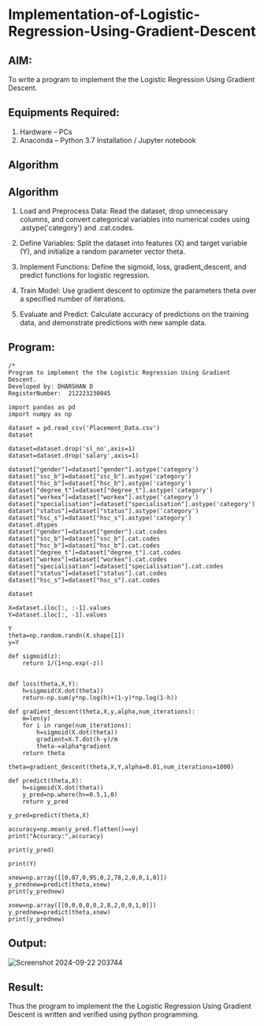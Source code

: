 # Implementation-of-Logistic-Regression-Using-Gradient-Descent

## AIM:
To write a program to implement the the Logistic Regression Using Gradient Descent.

## Equipments Required:
1. Hardware – PCs
2. Anaconda – Python 3.7 Installation / Jupyter notebook

## Algorithm
## Algorithm
1. Load and Preprocess Data: Read the dataset, drop unnecessary columns, and convert categorical variables into numerical codes using .astype('category') and .cat.codes.

2. Define Variables: Split the dataset into features (X) and target variable (Y), and initialize a random parameter vector theta.

3. Implement Functions: Define the sigmoid, loss, gradient_descent, and predict functions for logistic regression.

4. Train Model: Use gradient descent to optimize the parameters theta over a specified number of iterations.

5. Evaluate and Predict: Calculate accuracy of predictions on the training data, and demonstrate predictions with new sample data.
## Program:
```
/*
Program to implement the the Logistic Regression Using Gradient Descent.
Developed by: DHARSHAN D
RegisterNumber:  212223230045

import pandas as pd
import numpy as np

dataset = pd.read_csv('Placement_Data.csv')
dataset

dataset=dataset.drop('sl_no',axis=1)
dataset=dataset.drop('salary',axis=1)

dataset["gender"]=dataset["gender"].astype('category')
dataset["ssc_b"]=dataset["ssc_b"].astype('category')
dataset["hsc_b"]=dataset["hsc_b"].astype('category')
dataset["degree_t"]=dataset["degree_t"].astype('category')
dataset["workex"]=dataset["workex"].astype('category')
dataset["specialisation"]=dataset["specialisation"].astype('category')
dataset["status"]=dataset["status"].astype('category')
dataset["hsc_s"]=dataset["hsc_s"].astype('category')
dataset.dtypes
dataset["gender"]=dataset["gender"].cat.codes
dataset["ssc_b"]=dataset["ssc_b"].cat.codes
dataset["hsc_b"]=dataset["hsc_b"].cat.codes
dataset["degree_t"]=dataset["degree_t"].cat.codes
dataset["workex"]=dataset["workex"].cat.codes
dataset["specialisation"]=dataset["specialisation"].cat.codes
dataset["status"]=dataset["status"].cat.codes
dataset["hsc_s"]=dataset["hsc_s"].cat.codes

dataset

X=dataset.iloc[:, :-1].values
Y=dataset.iloc[:, -1].values

Y
theta=np.random.randn(X.shape[1])
y=Y

def sigmoid(z):
    return 1/(1+np.exp(-z))


def loss(theta,X,Y):
    h=sigmoid(X.dot(theta))
    return-np.sum(y*np.log(h)+(1-y)*np.log(1-h))

def gradient_descent(theta,X,y,alpha,num_iterations):
    m=len(y)
    for i in range(num_iterations):
        h=sigmoid(X.dot(theta))
        gradient=X.T.dot(h-y)/m
        theta-=alpha*gradient
    return theta

theta=gradient_descent(theta,X,Y,alpha=0.01,num_iterations=1000)

def predict(theta,X):
    h=sigmoid(X.dot(theta))
    y_pred=np.where(h>=0.5,1,0)
    return y_pred

y_pred=predict(theta,X)

accuracy=np.mean(y_pred.flatten()==y)
print("Accuracy:",accuracy)

print(y_pred)

print(Y)

xnew=np.array([[0,87,0,95,0,2,78,2,0,0,1,0]])
y_prednew=predict(theta,xnew)
print(y_prednew)

xnew=np.array([[0,0,0,0,0,2,8,2,0,0,1,0]])
y_prednew=predict(theta,xnew)
print(y_prednew)
```

## Output:

![Screenshot 2024-09-22 203744](https://github.com/user-attachments/assets/6a648d0a-a64b-498d-87f9-668110579bae)

## Result:
Thus the program to implement the the Logistic Regression Using Gradient Descent is written and verified using python programming.

